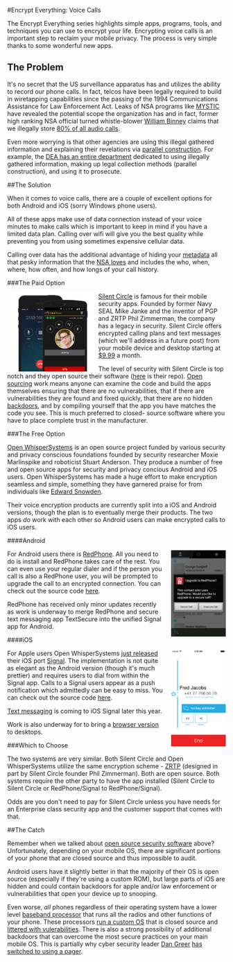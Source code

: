 #Encrypt Everything: Voice Calls

The Encrypt Everything series highlights simple apps, programs, tools, and techniques you can use to encrypt your life. Encrypting voice calls is an important step to reclaim your mobile privacy. The process is very simple thanks to some wonderful new apps.

## The Problem

It's no secret that the US surveillance apparatus has and utilizes the ability to record our phone calls. In fact, telcos have been legally required to build in wiretapping capabilities since the passing of the 1994 Communications Assistance for Law Enforcement Act. Leaks of NSA programs like [MYSTIC](https://firstlook.org/theintercept/article/2014/05/19/data-pirates-caribbean-nsa-recording-every-cell-phone-call-bahamas/) have revealed the potential scope the organization has and in fact, former high ranking NSA official turned whistle-blower [William Binney](https://en.wikipedia.org/wiki/William_Binney_%28U.S._intelligence_official%29) claims that we illegally store [80% of all audio calls](http://www.theguardian.com/commentisfree/2014/jul/11/the-ultimate-goal-of-the-nsa-is-total-population-control).

Even more worrying is that other agencies are using this illegal gathered information and explaining their revelations via [parallel construction](). For example, the [DEA has an entire department](http://www.reuters.com/article/2013/08/05/us-dea-sod-idUSBRE97409R20130805) dedicated to using illegally gathered information, making up legal collection methods (parallel construction), and using it to prosecute.

##The Solution

When it comes to voice calls, there are a couple of excellent options for both Android and iOS (sorry Windows phone users).

All of these apps make use of data connection instead of your voice minutes to make calls which is important to keep in mind if you have a limited data plan. Calling over wifi will give you the best quality while preventing you from using sometimes expensive cellular data.

Calling over data has the additional advantage of hiding your [metadata](https://en.wikipedia.org/wiki/Metadata) all that pesky information that the [NSA loves](http://www.computerworld.com/article/2473898/data-privacy/nsa-collected-1-trillion-metadata-records--harvested-1-billion-mobile-calls-daily.html) and includes the who, when, where, how often, and how longs of your call history.

###The Paid Option

<img src="circle.png" alt="Open Circle App" style="float: left; width:41.66%;margin-right:0rem;margin-bottom:0rem;max-width:500px;"> [Silent Circle](https://silentcircle.com/) is famous for their mobile security apps. Founded by former Navy SEAL Mike Janke and the inventor of PGP and ZRTP Phil Zimmerman, the company has a legacy in security. Silent Circle offers encrypted calling plans and text messages (which we'll address in a future post) from your mobile device and desktop starting at [$9.99](https://silentcircle.com/pricing) a month.

The level of security with Silent Circle is top notch and they open source their software ([here](https://github.com/SilentCircle) is their repo). [Open sourcing](https://en.wikipedia.org/wiki/Open-source_software_security) work means anyone can examine the code and build the apps themselves ensuring that there are no vulnerabilities, that if there are vulnerabilities they are found and fixed quickly, that there are no hidden [backdoors](https://en.wikipedia.org/wiki/Backdoor_%28computing%29), and by compiling yourself that the app you have matches the code you see. This is much preferred to closed- source software where you have to place complete trust in the manufacturer.

###The Free Option

 [Open WhisperSystems](https://whispersystems.org/) is an open source project funded by various security and privacy conscious foundations founded by security researcher Moxie Marlinspike and roboticist Stuart Anderson. They produce a number of free and open source apps for security and privacy concious Android and iOS users. Open WhisperSystems has made a huge effort to make encryption seamless and simple, something they have garnered praise for from individuals like [Edward Snowden](http://securitywatch.pcmag.com/security/321511-snowden-to-sxsw-here-s-how-to-keep-the-nsa-out-of-your-stuff).

Their voice encryption products are currently split into a iOS and Android versions, though the plan is to eventually merge their products. The two apps _do_ work with each other so Android users can make encrypted calls to iOS users.

####Android

<img src="redphone.png" alt="Open Circle App" style="float: right; width:25%;margin-left:1rem;margin-bottom:1rem;max-width:258px;"> For Android users there is [RedPhone](https://play.google.com/store/apps/details?id=org.thoughtcrime.redphone&hl=en). All you need to do is install and RedPhone takes care of the rest. You can even use your regular dialer and if the person you call is also a RedPhone user, you will be prompted to upgrade the call to an encrypted connection. You can check out the source code [here](https://github.com/whispersystems/redphone).

RedPhone has received only minor updates recently as work is underway to merge RedPhone and secure text messaging app TextSecure into the unified Signal app for Android.

####iOS

<img src="signal-incall.png" alt="Open Circle App" style="float: right; width:25%;margin-left:1rem;margin-bottom:1rem;max-width:258px;"> For Apple users Open WhisperSystems [just released](https://whispersystems.org/blog/signal/) their iOS port [Signal](https://itunes.apple.com/app/id874139669). The implementation is not quite as elegant as the Android version (though it's much prettier) and requires users to dial from within the Signal app. Calls to a Signal users appear as a push notification which admittedly can be easy to miss. You can check out the source code [here](https://github.com/WhisperSystems/Signal-iOS).

[Text messaging](https://github.com/WhisperSystems/TextSecure-iOS) is coming to iOS Signal later this year.

Work is also underway for to bring a [browser version](https://github.com/whispersystems/TextSecure-Browser) to desktops.

###Which to Choose

The two systems are very similar. Both Silent Circle and Open WhisperSystems utilize the same encryption scheme - [ZRTP](https://en.wikipedia.org/wiki/ZRTP) (designed in part by Silent Circle founder Phil Zimmerman). Both are open source. Both systems require the other party to have the app installed (Silent Circle to Silent Circle or RedPhone/Signal to RedPhone/Signal).

Odds are you don't need to pay for Silent Circle unless you have needs for an Enterprise class security app and the customer support that comes with that.

##The Catch

Remember when we talked about [open source security software](https://en.wikipedia.org/wiki/Open-source_software_securit) above? Unfortunately, depending on your mobile OS, there are significant portions of your phone that are closed source and thus impossible to audit. 

Android users have it slightly better in that the majority of their OS is open source (especially if they're using a custom ROM), but large parts of iOS are hidden and could contain backdoors for apple and/or law enforcement or vulnerabilities that open your device up to snooping.

Even worse, _all_ phones regardless of their operating system have a lower level [baseband processor](https://en.wikipedia.org/wiki/Baseband_processor) that runs all the radios and other functions of your phone. These processors [run a custom OS](http://www.osnews.com/story/27416/The_second_operating_system_hiding_in_every_mobile_phone) that is closed source and [littered with vulerabilities](http://readwrite.com/2011/01/18/baseband_hacking_a_new_frontier_for_smartphone_break_ins). There is also a strong possibility of additional backdoors that can overcome the most secure practices on your main mobile OS. This is partially why cyber security leader [Dan Greer](https://en.wikipedia.org/wiki/Dan_Geer) [has switched to using a pager](http://www.washingtonpost.com/blogs/the-switch/wp/2014/08/11/why-one-of-cybersecuritys-thought-leaders-uses-a-pager-instead-of-a-smart-phone/).